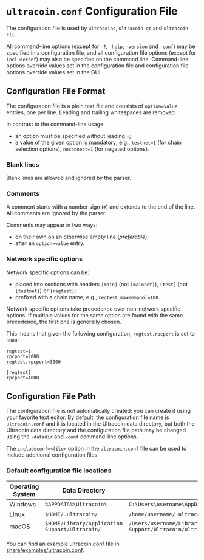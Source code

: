 # `ultracoin.conf` Configuration File

The configuration file is used by `ultracoind`, `ultracoin-qt` and `ultracoin-cli`.

All command-line options (except for `-?`, `-help`, `-version` and `-conf`) may be specified in a configuration file, and all configuration file options (except for `includeconf`) may also be specified on the command line. Command-line options override values set in the configuration file and configuration file options override values set in the GUI.

## Configuration File Format

The configuration file is a plain text file and consists of `option=value` entries, one per line. Leading and trailing whitespaces are removed.

In contrast to the command-line usage:
- an option must be specified without leading `-`;
- a value of the given option is mandatory; e.g., `testnet=1` (for chain selection options), `noconnect=1` (for negated options).

### Blank lines

Blank lines are allowed and ignored by the parser.

### Comments

A comment starts with a number sign (`#`) and extends to the end of the line. All comments are ignored by the parser.

Comments may appear in two ways:
- on their own on an otherwise empty line (_preferable_);
- after an `option=value` entry.

### Network specific options

Network specific options can be:
- placed into sections with headers `[main]` (not `[mainnet]`), `[test]` (not `[testnet]`) or `[regtest]`;
- prefixed with a chain name; e.g., `regtest.maxmempool=100`.

Network specific options take precedence over non-network specific options.
If multiple values for the same option are found with the same precedence, the
first one is generally chosen.

This means that given the following configuration, `regtest.rpcport` is set to `3000`:

```
regtest=1
rpcport=2000
regtest.rpcport=3000

[regtest]
rpcport=4000
```

## Configuration File Path

The configuration file is not automatically created; you can create it using your favorite text editor. By default, the configuration file name is `ultracoin.conf` and it is located in the Ultracoin data directory, but both the Ultracoin data directory and the configuration file path may be changed using the `-datadir` and `-conf` command-line options.

The `includeconf=<file>` option in the `ultracoin.conf` file can be used to include additional configuration files.

### Default configuration file locations

Operating System | Data Directory | Example Path
-- | -- | --
Windows | `%APPDATA%\Ultracoin\` | `C:\Users\username\AppData\Roaming\Ultracoin\ultracoin.conf`
Linux | `$HOME/.ultracoin/` | `/home/username/.ultracoin/ultracoin.conf`
macOS | `$HOME/Library/Application Support/Ultracoin/` | `/Users/username/Library/Application Support/Ultracoin/ultracoin.conf`

You can find an example ultracoin.conf file in [share/examples/ultracoin.conf](../share/examples/ultracoin.conf).
